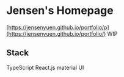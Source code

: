 # Jensen's Homepage

[https://jensenyuen.github.io/portfolio/p](https://jensenyuen.github.io/portfolio/) WIP

## Stack
TypeScript
React.js
material UI
